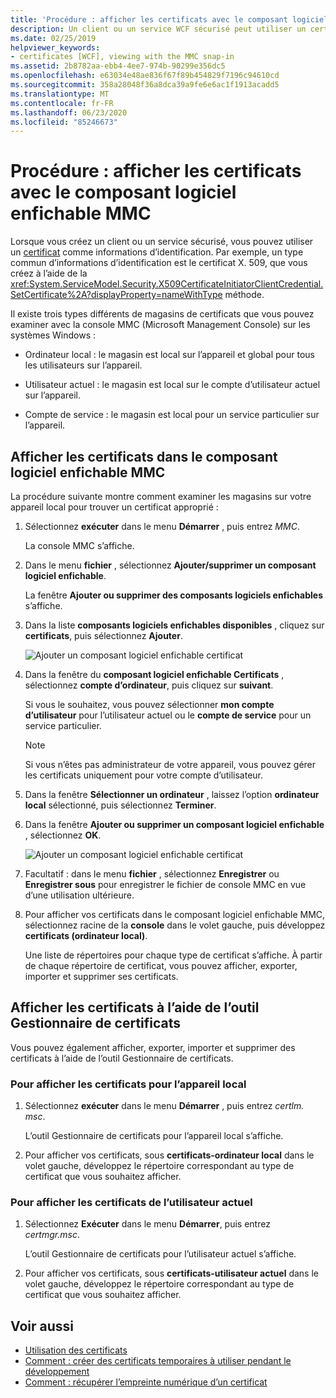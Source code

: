 ```yaml
---
title: 'Procédure : afficher les certificats avec le composant logiciel enfichable MMC'
description: Un client ou un service WCF sécurisé peut utiliser un certificat comme informations d’identification. En savoir plus sur les types de magasins de certificats que vous pouvez examiner à l’aide du plug-in MMC.
ms.date: 02/25/2019
helpviewer_keywords:
- certificates [WCF], viewing with the MMC snap-in
ms.assetid: 2b8782aa-ebb4-4ee7-974b-90299e356dc5
ms.openlocfilehash: e63034e48ae836f67f89b454829f7196c94610cd
ms.sourcegitcommit: 358a28048f36a8dca39a9fe6e6ac1f1913acadd5
ms.translationtype: MT
ms.contentlocale: fr-FR
ms.lasthandoff: 06/23/2020
ms.locfileid: "85246673"
---
```

# <a name="how-to-view-certificates-with-the-mmc-snap-in"></a>Procédure : afficher les certificats avec le composant logiciel enfichable MMC
Lorsque vous créez un client ou un service sécurisé, vous pouvez utiliser un [certificat](working-with-certificates.md) comme informations d’identification. Par exemple, un type commun d’informations d’identification est le certificat X. 509, que vous créez à l’aide de la <xref:System.ServiceModel.Security.X509CertificateInitiatorClientCredential.SetCertificate%2A?displayProperty=nameWithType> méthode.

Il existe trois types différents de magasins de certificats que vous pouvez examiner avec la console MMC (Microsoft Management Console) sur les systèmes Windows :

- Ordinateur local : le magasin est local sur l’appareil et global pour tous les utilisateurs sur l’appareil.

- Utilisateur actuel : le magasin est local sur le compte d’utilisateur actuel sur l’appareil.

- Compte de service : le magasin est local pour un service particulier sur l’appareil.

## <a name="view-certificates-in-the-mmc-snap-in"></a>Afficher les certificats dans le composant logiciel enfichable MMC

La procédure suivante montre comment examiner les magasins sur votre appareil local pour trouver un certificat approprié :
  
1. Sélectionnez **exécuter** dans le menu **Démarrer** , puis entrez *MMC*.

    La console MMC s’affiche.
  
2. Dans le menu **fichier** , sélectionnez **Ajouter/supprimer un composant logiciel enfichable**.

    La fenêtre **Ajouter ou supprimer des composants logiciels enfichables** s’affiche.
  
3. Dans la liste **composants logiciels enfichables disponibles** , cliquez sur **certificats**, puis sélectionnez **Ajouter**.  

    ![Ajouter un composant logiciel enfichable certificat](./media/mmc-add-certificate-snap-in.png)
  
4. Dans la fenêtre du **composant logiciel enfichable Certificats** , sélectionnez **compte d’ordinateur**, puis cliquez sur **suivant**.
  
    Si vous le souhaitez, vous pouvez sélectionner **mon compte d’utilisateur** pour l’utilisateur actuel ou le **compte de service** pour un service particulier.

    > [!NOTE]
    > Si vous n’êtes pas administrateur de votre appareil, vous pouvez gérer les certificats uniquement pour votre compte d’utilisateur.
  
5. Dans la fenêtre **Sélectionner un ordinateur** , laissez l’option **ordinateur local** sélectionné, puis sélectionnez **Terminer**.  
  
6. Dans la fenêtre **Ajouter ou supprimer un composant logiciel enfichable** , sélectionnez **OK**.  
  
    ![Ajouter un composant logiciel enfichable certificat](./media/mmc-certificate-snap-in-selected.png)

7. Facultatif : dans le menu **fichier** , sélectionnez **Enregistrer** ou **Enregistrer sous** pour enregistrer le fichier de console MMC en vue d’une utilisation ultérieure.  

8. Pour afficher vos certificats dans le composant logiciel enfichable MMC, sélectionnez racine de la **console** dans le volet gauche, puis développez **certificats (ordinateur local)**.

    Une liste de répertoires pour chaque type de certificat s’affiche. À partir de chaque répertoire de certificat, vous pouvez afficher, exporter, importer et supprimer ses certificats.

## <a name="view-certificates-with-the-certificate-manager-tool"></a>Afficher les certificats à l’aide de l’outil Gestionnaire de certificats

Vous pouvez également afficher, exporter, importer et supprimer des certificats à l’aide de l’outil Gestionnaire de certificats.

### <a name="to-view-certificates-for-the-local-device"></a>Pour afficher les certificats pour l’appareil local

1. Sélectionnez **exécuter** dans le menu **Démarrer** , puis entrez *certlm. msc*.

    L’outil Gestionnaire de certificats pour l’appareil local s’affiche.
  
2. Pour afficher vos certificats, sous **certificats-ordinateur local** dans le volet gauche, développez le répertoire correspondant au type de certificat que vous souhaitez afficher.

### <a name="to-view-certificates-for-the-current-user"></a>Pour afficher les certificats de l’utilisateur actuel

1. Sélectionnez **Exécuter** dans le menu **Démarrer**, puis entrez *certmgr.msc*.

    L’outil Gestionnaire de certificats pour l’utilisateur actuel s’affiche.
  
2. Pour afficher vos certificats, sous **certificats-utilisateur actuel** dans le volet gauche, développez le répertoire correspondant au type de certificat que vous souhaitez afficher.

## <a name="see-also"></a>Voir aussi

- [Utilisation des certificats](working-with-certificates.md)
- [Comment : créer des certificats temporaires à utiliser pendant le développement](how-to-create-temporary-certificates-for-use-during-development.md)
- [Comment : récupérer l’empreinte numérique d’un certificat](how-to-retrieve-the-thumbprint-of-a-certificate.md)

